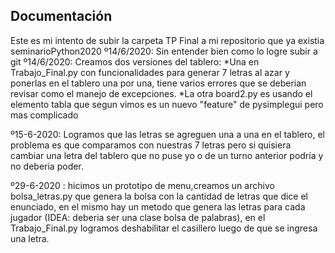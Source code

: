 Documentación
-------------------------------
Este es mi intento de subir la carpeta TP Final a mi repositorio que ya existia seminarioPython2020
º14/6/2020: Sin entender bien como lo logre subir a git
º14/6/2020: Creamos dos versiones del tablero:
    *Una en Trabajo_Final.py con funcionalidades para generar 7 letras al azar y ponerlas en el tablero una por una, tiene          varios errores que se deberian revisar como el manejo de excepciones.
    *La otra board2.py es usando el elemento tabla que segun vimos es un nuevo "feature" de pysimplegui pero mas complicado

º15-6-2020: Logramos que las letras se agreguen una a una en el tablero, el problema es que comparamos con nuestras 7 letras pero si quisiera cambiar una letra del tablero que no puse yo o de un turno anterior podría y no deberia poder.

º29-6-2020 : hicimos un prototipo de menu,creamos un archivo bolsa_letras.py que genera la bolsa con la cantidad de letras que dice el enunciado, en el mismo hay un metodo que genera las letras para cada jugador (IDEA: deberia ser una clase bolsa de palabras), en el Trabajo_Final.py logramos deshabilitar el casillero luego de que se ingresa una letra.
